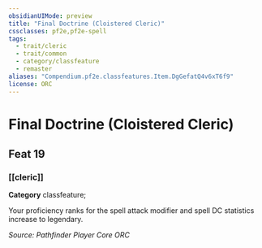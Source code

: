 ```yaml
---
obsidianUIMode: preview
title: "Final Doctrine (Cloistered Cleric)"
cssclasses: pf2e,pf2e-spell
tags:
  - trait/cleric
  - trait/common
  - category/classfeature
  - remaster
aliases: "Compendium.pf2e.classfeatures.Item.DgGefatQ4v6xT6f9"
license: ORC
---
```

# Final Doctrine (Cloistered Cleric)
## Feat 19
### [[cleric]]

**Category** classfeature; 




Your proficiency ranks for the spell attack modifier and spell DC statistics increase to legendary.

*Source: Pathfinder Player Core*
*ORC*